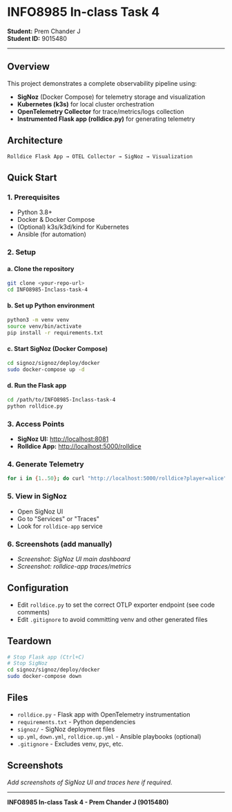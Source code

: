 
# INFO8985 In-class Task 4

**Student:** Prem Chander J  
**Student ID:** 9015480

---

## Overview
This project demonstrates a complete observability pipeline using:
- **SigNoz** (Docker Compose) for telemetry storage and visualization
- **Kubernetes (k3s)** for local cluster orchestration
- **OpenTelemetry Collector** for trace/metrics/logs collection
- **Instrumented Flask app (rolldice.py)** for generating telemetry

## Architecture
```
Rolldice Flask App → OTEL Collector → SigNoz → Visualization
```

## Quick Start

### 1. Prerequisites
- Python 3.8+
- Docker & Docker Compose
- (Optional) k3s/k3d/kind for Kubernetes
- Ansible (for automation)

### 2. Setup
#### a. Clone the repository
```sh
git clone <your-repo-url>
cd INFO8985-Inclass-task-4
```

#### b. Set up Python environment
```sh
python3 -m venv venv
source venv/bin/activate
pip install -r requirements.txt
```

#### c. Start SigNoz (Docker Compose)
```sh
cd signoz/signoz/deploy/docker
sudo docker-compose up -d
```

#### d. Run the Flask app
```sh
cd /path/to/INFO8985-Inclass-task-4
python rolldice.py
```

### 3. Access Points
- **SigNoz UI:** [http://localhost:8081](http://localhost:8081)
- **Rolldice App:** [http://localhost:5000/rolldice](http://localhost:5000/rolldice)

### 4. Generate Telemetry
```sh
for i in {1..50}; do curl "http://localhost:5000/rolldice?player=alice"; done
```


### 5. View in SigNoz
- Open SigNoz UI
- Go to "Services" or "Traces"
- Look for `rolldice-app` service

### 6. Screenshots (add manually)
- _Screenshot: SigNoz UI main dashboard_
- _Screenshot: rolldice-app traces/metrics_

## Configuration
- Edit `rolldice.py` to set the correct OTLP exporter endpoint (see code comments)
- Edit `.gitignore` to avoid committing venv and other generated files

## Teardown
```sh
# Stop Flask app (Ctrl+C)
# Stop SigNoz
cd signoz/signoz/deploy/docker
sudo docker-compose down
```

## Files
- `rolldice.py` - Flask app with OpenTelemetry instrumentation
- `requirements.txt` - Python dependencies
- `signoz/` - SigNoz deployment files
- `up.yml`, `down.yml`, `rolldice.up.yml` - Ansible playbooks (optional)
- `.gitignore` - Excludes venv, pyc, etc.

## Screenshots
_Add screenshots of SigNoz UI and traces here if required._

---

**INFO8985 In-class Task 4 - Prem Chander J (9015480)**

